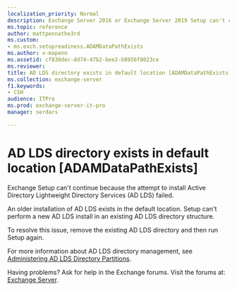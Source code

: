 ```yaml
---
localization_priority: Normal
description: Exchange Server 2016 or Exchange Server 2019 Setup can't continue because an AD LDS directory exists in the default location.
ms.topic: reference
author: mattpennathe3rd
ms.custom:
- ms.exch.setupreadiness.ADAMDataPathExists
ms.author: v-mapenn
ms.assetid: cf830dec-dd74-47b2-bee2-b8956f8023ce
ms.reviewer: 
title: AD LDS directory exists in default location [ADAMDataPathExists]
ms.collection: exchange-server
f1.keywords:
- CSH
audience: ITPro
ms.prod: exchange-server-it-pro
manager: serdars

---
```


# AD LDS directory exists in default location [ADAMDataPathExists]

Exchange Setup can't continue because the attempt to install Active Directory Lightweight Directory Services (AD LDS) failed.

An older installation of AD LDS exists in the default location. Setup can't perform a new AD LDS install in an existing AD LDS directory structure.

To resolve this issue, remove the existing AD LDS directory and then run Setup again.

For more information about AD LDS directory management, see [Administering AD LDS Directory Partitions](https://go.microsoft.com/fwlink/p/?LinkId=272302).

Having problems? Ask for help in the Exchange forums. Visit the forums at: [Exchange Server](https://go.microsoft.com/fwlink/p/?linkId=60612).
